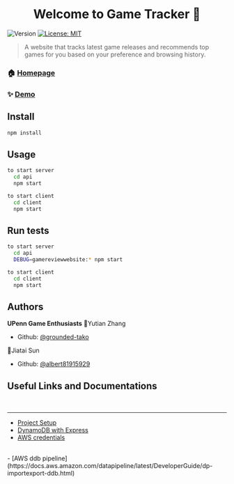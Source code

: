 <h1 align="center">Welcome to Game Tracker 👋</h1>
<p>
  <img alt="Version" src="https://img.shields.io/badge/version-0.0.0-blue.svg?cacheSeconds=2592000" />
  <a href="#" target="_blank">
    <img alt="License: MIT" src="https://img.shields.io/badge/License-MIT-yellow.svg" />
  </a>
</p>

> A website that tracks latest game releases and recommends top games for you based on your preference and browsing history.

### 🏠 [Homepage](http://www.latestgamereleases.com/)

### ✨ [Demo](http://www.latestgamereleases.com/)

## Install

```sh
npm install
```

## Usage

```sh
to start server
  cd api
  npm start

to start client
  cd client
  npm start
```

## Run tests

```sh
to start server
  cd api
  DEBUG=gamereviewwebsite:* npm start

to start client
  cd client
  npm start
```

## Authors

**UPenn Game Enthusiasts**
👤Yutian Zhang
* Github: [@grounded-tako](https://github.com/grounded-tako)

👤Jiatai Sun
* Github: [@albert81915929](https://github.com/albert81915929)
## Useful Links and Documentations
<br>
<hr></hr>

-   [Project Setup](https://www.freecodecamp.org/news/create-a-react-frontend-a-node-express-backend-and-connect-them-together-c5798926047c/)
-   [DynamoDB with Express](https://referbruv.com/blog/reading-and-writing-to-aws-dynamodb-using-nodejs-with-example/)
-   [AWS credentials](https://docs.aws.amazon.com/sdk-for-javascript/v2/developer-guide/global-config-object.html)
</br>
-   [AWS ddb pipeline](https://docs.aws.amazon.com/datapipeline/latest/DeveloperGuide/dp-importexport-ddb.html)
